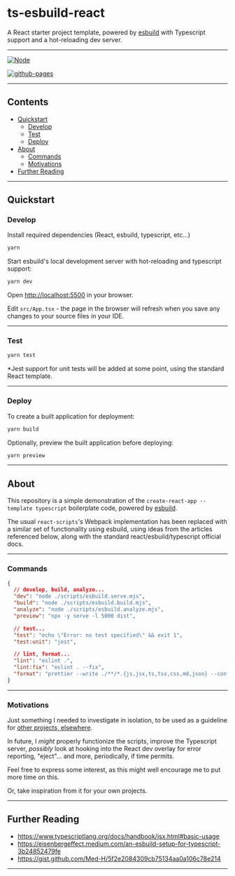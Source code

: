 # ts-esbuild-react

A React starter project template, powered by [esbuild](https://esbuild.github.io/) with Typescript support and a hot-reloading dev server.

---

[![Node](https://github.com/nathanjhood/ts-esbuild-react/actions/workflows/node.yml/badge.svg)](https://github.com/nathanjhood/ts-esbuild-react/actions/workflows/node.yml)

[![github-pages](https://github.com/nathanjhood/ts-esbuild-react/actions/workflows/static.yml/badge.svg)](https://github.com/nathanjhood/ts-esbuild-react/actions/workflows/static.yml)

---

## Contents
- [Quickstart](#quickstart)
  - [Develop](#develop)
  - [Test](#test)
  - [Deploy](#deploy)
- [About](#about)
  - [Commands](#commands)
  - [Motivations](#motivations)
- [Further Reading](#further-reading)

---

## Quickstart

### Develop

Install required dependencies (React, esbuild, typescript, etc...)

```sh
yarn
```

Start esbuild's local development server with hot-reloading and typescript support:

```sh
yarn dev
```

 Open [http://localhost:5500](http://localhost:5500) in your browser.

Edit `src/App.tsx` - the page in the browser will refresh when you save any changes to your source files in your IDE.

---

### Test

```sh
yarn test
```

*Jest support for unit tests will be added at some point, using the standard React template.

---

### Deploy

To create a built application for deployment:

```sh
yarn build
```

Optionally, preview the built application before deploying:

```sh
yarn preview
```

---

## About

This repository is a simple demonstration of the `create-react-app --template typescript` boilerplate code, powered by [esbuild](https://esbuild.github.io/).

The usual `react-scripts`'s Webpack implementation has been replaced with a similar set of functionality using esbuild, using ideas from the articles referenced below, along with the standard react/esbuild/typescript official docs.

---

### Commands

```json
{
  // develop, build, analyze...
  "dev": "node ./scripts/esbuild.serve.mjs",
  "build": "node ./scripts/esbuild.build.mjs",
  "analyze": "node ./scripts/esbuild.analyze.mjs",
  "preview": "npx -y serve -l 5000 dist",

  // test...
  "test": "echo \"Error: no test specified\" && exit 1",
  "test:unit": "jest",

  // lint, format...
  "lint": "eslint .",
  "lint:fix": "eslint . --fix",
  "format": "prettier --write ./**/*.{js,jsx,ts,tsx,css,md,json} --config ./prettier.config.cjs"
}
```

---

### Motivations

Just something I needed to investigate in isolation, to be used as a guideline for [other projects, elsewhere](https://github.com/nathanjhood/ts-esbuild-react-native-web).

In future, I *might* properly functionize the scripts, improve the Typescript server, *possibly* look at hooking into the React dev overlay for error reporting, "eject"... and more, periodically, if time permits.

Feel free to express some interest, as this might well encourage me to put more time on this.

Or, take inspiration from it for your own projects.

---

## Further Reading

- https://www.typescriptlang.org/docs/handbook/jsx.html#basic-usage
- https://eisenbergeffect.medium.com/an-esbuild-setup-for-typescript-3b24852479fe
- https://gist.github.com/Med-H/5f2e2084309cb75134aa0a106c78e214

---
